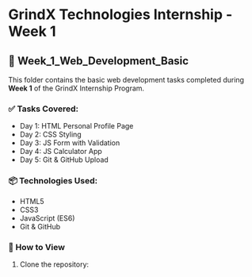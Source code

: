 
# GrindX Technologies Internship - Week 1

## 📁 Week_1_Web_Development_Basic

This folder contains the basic web development tasks completed during **Week 1** of the GrindX Internship Program.

### ✅ Tasks Covered:
- Day 1: HTML Personal Profile Page
- Day 2: CSS Styling
- Day 3: JS Form with Validation
- Day 4: JS Calculator App
- Day 5: Git & GitHub Upload

### 📦 Technologies Used:
- HTML5
- CSS3
- JavaScript (ES6)
- Git & GitHub

### 🚀 How to View
1. Clone the repository:
